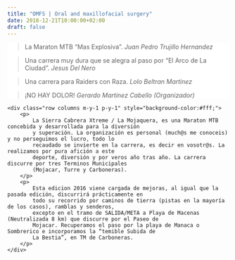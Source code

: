 ```yaml
---
title: "OMFS | Oral and maxillofacial surgery"
date: 2018-12-21T10:00:00+02:00
draft: false
---
```


<main>
    <div class="row p-x-1 p-y-1" style="background-color:#fff;">
        <blockquote class="small-12 medium-6 columns">
            La Maraton MTB “Mas Explosiva”.
            <cite>Juan Pedro Trujillo Hernandez</cite>
        </blockquote>
        <blockquote class="small-12 medium-6 columns">
            Una carrera muy dura que se alegra al paso por “El Arco de La Ciudad”.
            <cite>Jesus Del Nero</cite>
        </blockquote>
        <blockquote class="small-12 medium-6 columns">
            Una carrera para Raiders con Raza.
            <cite>Lolo Beltran Martinez</cite>
        </blockquote>
        <blockquote class="small-12 medium-6 columns">
            ¡NO HAY DOLOR!
            <cite>Gerardo Martinez Cabello (Organizador)</cite>
        </blockquote>
    </div>

    <div class="row columns m-y-1 p-y-1" style="background-color:#fff;">
        <p>
            La Sierra Cabrera Xtreme / La Mojaquera, es una Maraton MTB concebida y desarrollada para la diversión
            y superación. La organización es personal (much@s me conoceis) y no perseguimos el lucro, todo lo
            recaudado se invierte en la carrera, es decir en vosotr@s. La realizamos por pura afición a este
            deporte, diversión y por veros año tras año. La carrera discurre por tres Terminos Municipales
            (Mojacar, Turre y Carboneras).
        </p>
        <p>
            Esta edicion 2016 viene cargada de mejoras, al igual que la pasada edición, discurrirá prácticamente en
            todo su recorrido por caminos de tierra (pistas en la mayoría de los casos), ramblas y senderos,
            excepto en el tramo de SALIDA/META a Playa de Macenas (Neutralizada 8 km) que discurre por el Paseo de
            Mojacar. Recuperamos el paso por la playa de Manaca o Sombrerico e incorporamos la “temible Subida de
            La Bestia”, en TM de Carboneras.
        </p>
    </div>
</main>

